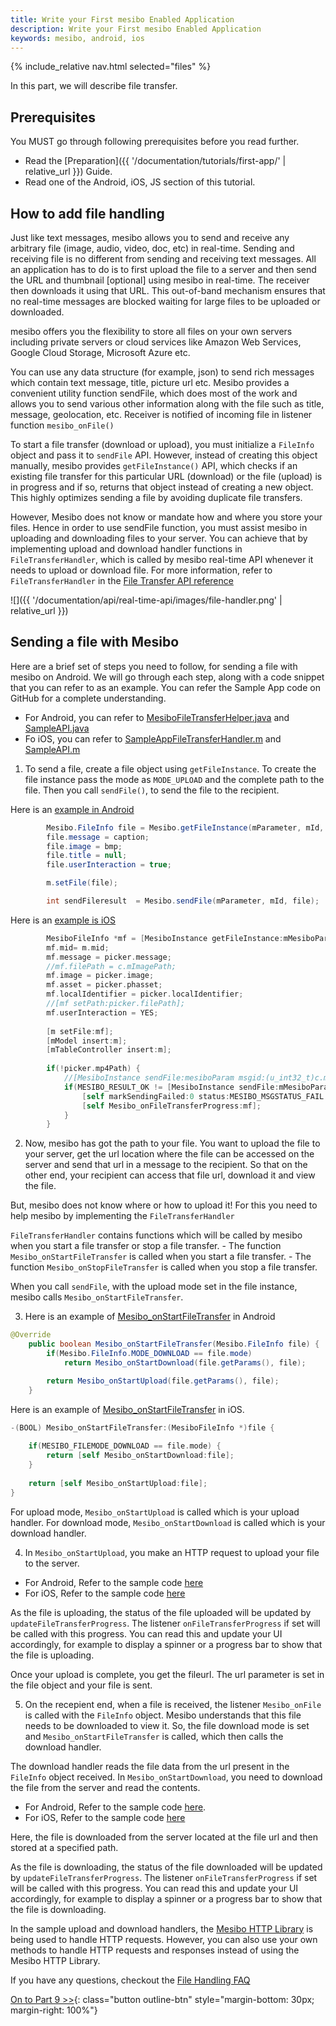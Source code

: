```yaml
---
title: Write your First mesibo Enabled Application
description: Write your First mesibo Enabled Application
keywords: mesibo, android, ios
---
```

{% include_relative nav.html selected="files" %}

In this part, we will describe file transfer.

## Prerequisites
You MUST go through following prerequisites before you read further.

- Read the [Preparation]({{ '/documentation/tutorials/first-app/' | relative_url }}) Guide.
- Read one of the Android, iOS, JS section of this tutorial.

## How to add file handling

Just like text messages, mesibo allows you to send and receive any arbitrary file (image, audio, video, doc, etc) in real-time. Sending and receiving file is no different from sending and receiving text messages. All an application has to do is to first upload the file to a server and then send the URL and thumbnail [optional] using mesibo in real-time. The receiver then downloads it using that URL. This out-of-band mechanism ensures that no real-time messages are blocked waiting for large files to be uploaded or downloaded.

mesibo offers you the flexibility to store all files on your own servers including private servers or cloud services like Amazon Web Services, Google Cloud Storage, Microsoft Azure etc.

You can use any data structure (for example, json) to send rich messages which contain text message, title, picture url etc. Mesibo provides a convenient utility function sendFile, which does most of the work and allows you to send various other information along with the file such as title, message, geolocation, etc. Receiver is notified of incoming file in listener function `mesibo_onFile()`

To start a file transfer (download or upload), you must initialize a `FileInfo` object and pass it to `sendFile` API. However, instead of creating this object manually, mesibo provides `getFileInstance()` API, which checks if an existing file transfer for this particular URL (download) or the file (upload) is in progress and if so, returns that object instead of creating a new object. This highly optimizes sending a file by avoiding duplicate file transfers.

However, Mesibo does not know or mandate how and where you store your files. Hence in order to use sendFile function, you must assist mesibo in uploading and downloading files to your server. You can achieve that by implementing upload and download handler functions in `FileTransferHandler`, which is called by mesibo real-time API whenever it needs to upload or download file.  For more information, refer to `FileTransferHandler` in the [File Transfer API reference](https://mesibo.com/documentation/api/real-time-api/file-transfer/)

![]({{ '/documentation/api/real-time-api/images/file-handler.png' | relative_url }})

## Sending a file with Mesibo

Here are a brief set of steps you need to follow, for sending a file with mesibo on Android. We will go through each step, along with a code snippet that you can refer to as an example. You can refer the Sample App code on GitHub for a complete understanding.

- For Android, you can refer to [MesiboFileTransferHelper.java](https://github.com/mesibo/messenger-app-android/blob/10f7174b13c53705a257342b4d95719ff401ae9e/app/src/main/java/org/mesibo/messenger/MesiboFileTransferHelper.java) and [SampleAPI.java](https://github.com/mesibo/messenger-app-android/blob/8f40a1005e131442240963ab168f7ce260b62dfa/app/src/main/java/org/mesibo/messenger/SampleAPI.java#L666) 
- Fo iOS, you can refer to [SampleAppFileTransferHandler.m](https://github.com/mesibo/messenger-app-ios/blob/e5af8db4061b54e135f82a2cc39549dae39494a1/MesiboApplication/SampleAppFileTransferHandler.m) and [SampleAPI.m](https://github.com/mesibo/messenger-app-ios/blob/f89f477c687a6143b643402c70f4d61623bf2369/MesiboApplication/SampleAPI.m) 

1. To send a file, create a file object using `getFileInstance`. To create the file instance pass the mode as `MODE_UPLOAD` and the complete path to the file. Then you call `sendFile()`, to send the file to the recipient. 

Here is an [example in Android](https://github.com/mesibo/ui-modules-android/blob/72d41c5d28f5d23218f1ee77daa17a2fff86e818/Messaging/messaging/src/main/java/com/mesibo/messaging/MessagingFragment.java#L1601)

```java
        Mesibo.FileInfo file = Mesibo.getFileInstance(mParameter, mId, Mesibo.FileInfo.MODE_UPLOAD, filetype, Mesibo.FileInfo.SOURCE_MESSAGE, filePath, null, this);
        file.message = caption;
        file.image = bmp;
        file.title = null;
        file.userInteraction = true;

        m.setFile(file);

        int sendFileresult  = Mesibo.sendFile(mParameter, mId, file);
```

Here is an [example is iOS](https://github.com/mesibo/ui-modules-ios/blob/9b63cb52813082f4f55354513fcf4c929a434865/Messaging/Messaging/MesiboMessageViewController.m#L987)

```objective-c
        MesiboFileInfo *mf = [MesiboInstance getFileInstance:mMesiboParam msgid:m.mid mode:MESIBO_FILEMODE_UPLOAD type:picker.fileType source:MESIBO_FILESOURCE_MESSAGE filePath:picker.mp4Path?picker.mp4Path:picker.filePath url:nil listener:self];
        mf.mid= m.mid;
        mf.message = picker.message;
        //mf.filePath = c.mImagePath;
        mf.image = picker.image;
        mf.asset = picker.phasset;
        mf.localIdentifier = picker.localIdentifier;
        //[mf setPath:picker.filePath];
        mf.userInteraction = YES;
        
        [m setFile:mf];
        [mModel insert:m];
        [mTableController insert:m];
        
        if(!picker.mp4Path) {            
            //[MesiboInstance sendFile:mesiboParam msgid:(u_int32_t)c.mMessageID file:mf];
            if(MESIBO_RESULT_OK != [MesiboInstance sendFile:mMesiboParam msgid:(u_int32_t)m.mid file:mf]){
                [self markSendingFailed:0 status:MESIBO_MSGSTATUS_FAIL mids:(uint32_t)m.mid];
                [self Mesibo_onFileTransferProgress:mf];
            } 
        }
```

2. Now, mesibo has got the path to your file. You want to upload the file to your server, get the url location where the file can be accessed on the server and send that url in a message to the recipient. So that on the other end, your recipient can access that file url, download it and view the file.

But, mesibo does not know where or how to upload it! For this you need to help mesibo by implementing the `FileTransferHandler`
 
`FileTransferHandler` contains functions which will be called by mesibo when you start a file transfer or stop a file transfer. 
	- The function `Mesibo_onStartFileTransfer` is called when you start a file transfer.
	- The function `Mesibo_onStopFileTransfer` is called when you stop a file transfer.

When you call `sendFile`, with the upload mode set in the file instance, mesibo calls `Mesibo_onStartFileTransfer`.

3. Here is an example of [Mesibo_onStartFileTransfer](https://github.com/mesibo/messenger-app-android/blob/10f7174b13c53705a257342b4d95719ff401ae9e/app/src/main/java/org/mesibo/messenger/MesiboFileTransferHelper.java#L220) in Android
```java
@Override
    public boolean Mesibo_onStartFileTransfer(Mesibo.FileInfo file) {
        if(Mesibo.FileInfo.MODE_DOWNLOAD == file.mode)
            return Mesibo_onStartDownload(file.getParams(), file);

        return Mesibo_onStartUpload(file.getParams(), file);
    }
``` 
Here is an example of [Mesibo_onStartFileTransfer](https://github.com/mesibo/messenger-app-ios/blob/e5af8db4061b54e135f82a2cc39549dae39494a1/MesiboApplication/SampleAppFileTransferHandler.m#L125) in iOS.
```objective-c
-(BOOL) Mesibo_onStartFileTransfer:(MesiboFileInfo *)file {
    
    if(MESIBO_FILEMODE_DOWNLOAD == file.mode) {
        return [self Mesibo_onStartDownload:file];
    }
    
    return [self Mesibo_onStartUpload:file];    
}
```
For upload mode, `Mesibo_onStartUpload` is called which is your upload handler.
For download mode, `Mesibo_onStartDownload` is called which is your download handler.
  
4. In `Mesibo_onStartUpload`, you make an HTTP request to upload your file to the server. 

- For Android, Refer to the sample code [here](https://github.com/mesibo/messenger-app-android/blob/10f7174b13c53705a257342b4d95719ff401ae9e/app/src/main/java/org/mesibo/messenger/MesiboFileTransferHelper.java#L146) 
- For iOS, Refer to the sample code [here](https://github.com/mesibo/messenger-app-ios/blob/e5af8db4061b54e135f82a2cc39549dae39494a1/MesiboApplication/SampleAppFileTransferHandler.m#L19)

As the file is uploading, the status of the file uploaded will be updated by `updateFileTransferProgress`. The listener `onFileTransferProgress` if set will be called with this progress. You can read this and update your UI accordingly, for example to display a spinner or a progress bar to show that the file is uploading.

Once your upload is complete, you get the fileurl. The url parameter is set in the file object and your file is sent.

5. On the recepient end, when a file is received, the listener `Mesibo_onFile` is called with the `FileInfo` object. Mesibo understands that this file needs to be downloaded to view it. So, the file download mode is set and `Mesibo_onStartFileTransfer` is called, which then calls the download handler.  

The download handler reads the file data from the url present in the `FileInfo` object received. In `Mesibo_onStartDownload`, you need to download the file from the server and read the contents.  

- For Android, Refer to the sample code [here](https://github.com/mesibo/messenger-app-android/blob/10f7174b13c53705a257342b4d95719ff401ae9e/app/src/main/java/org/mesibo/messenger/MesiboFileTransferHelper.java#L146). 
- For iOS, Refer to the sample code [here](https://github.com/mesibo/messenger-app-ios/blob/e5af8db4061b54e135f82a2cc39549dae39494a1/MesiboApplication/SampleAppFileTransferHandler.m#L83)

Here, the file is downloaded from the server located at the file url and then stored at a specified path.

As the file is downloading, the status of the file downloaded will be updated by `updateFileTransferProgress`. The listener `onFileTransferProgress` if set will be called with this progress. You can read this and update your UI accordingly, for example to display a spinner or a progress bar to show that the file is downloading.

In the sample upload and download handlers, the [Mesibo HTTP Library](https://mesibo.com/documentation/api/http-library/) is being used to handle HTTP requests. However, you can also use your own methods to handle HTTP requests and responses instead of using the Mesibo HTTP Library. 

If you have any questions, checkout the [File Handling FAQ](https://mesibo.com/documentation/faq/file-handling)

[On to Part 9 >>](push-notification.md){: class="button outline-btn" style="margin-bottom: 30px; margin-right: 100%"}
